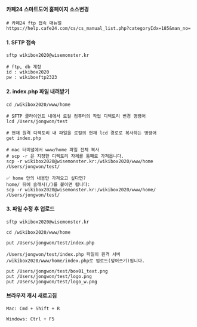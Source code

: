 #### 카페24 스마트도어 홈페이지 소스변경

```less
# 카페24 ftp 접속 매뉴얼
https://help.cafe24.com/cs/cs_manual_list.php?categoryIdx=185&man_no=
```

#### 1. SFTP 접속

```less
sftp wikibox2020@wisemonster.kr

# ftp, db 계정
id : wikibox2020
pw : wikiboxftp2323
```

#### 2. index.php 파일 내려받기

```less
cd /wikibox2020/www/home

# SFTP 클라이언트 내에서 로컬 컴퓨터의 작업 디렉토리 변경 명령어
lcd /Users/jongwon/test

# 현재 원격 디렉토리 내 파일을 로컬의 현재 lcd 경로로 복사하는 명령어
get index.php

# mac 터미널에서 www/home 파일 전체 복사
# scp -r 은 지정한 디렉토리 자체를 통째로 가져옵니다.
scp -r wikibox2020@wisemonster.kr:/wikibox2020/www/home /Users/jongwon/test/

✅ home 안의 내용만 가져오고 싶다면?
home/ 뒤에 슬래시(/)를 붙이면 됩니다:
scp -r wikibox2020@wisemonster.kr:/wikibox2020/www/home/ /Users/jongwon/test/
```

#### 3. 파일 수정 후 업로드

```less
sftp wikibox2020@wisemonster.kr

cd /wikibox2020/www/home

put /Users/jongwon/test/index.php

/Users/jongwon/test/index.php 파일이 원격 서버 /wikibox2020/www/home/index.php로 업로드(덮어쓰기)됩니다.

put /Users/jongwon/test/box01_text.png
put /Users/jongwon/test/logo.png
put /Users/jongwon/test/logo_w.png
```

#### 브라우저 캐시 새로고침

```less
Mac: Cmd + Shift + R

Windows: Ctrl + F5
```
